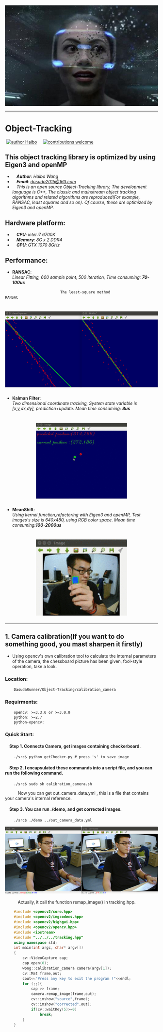![image](https://github.com/DasudaRunner/Object-Tracking/blob/master/icon/icon_big.jpg)<br>
___
# Object-Tracking<br>
&nbsp;[![author Haibo](https://img.shields.io/badge/author-Haibo%20Wong-blue.svg?style=flat)](https://github.com/DasudaRunner/Object-Tracking)&nbsp;&nbsp;&nbsp;&nbsp;
[![contributions welcome](https://img.shields.io/badge/contributions-welcome-brightgreen.svg?style=flat)](https://github.com/dwyl/esta/issues)<br>
## This object tracking library is optimized by using Eigen3 and openMP
- &emsp;***Author**: Haibo Wang*<br>
- &emsp;***Email**: dasuda2015@163.com*
- &emsp;*This is an open source Object-Tracking library, The development language is C++, The classic and mainstream object tracking algorithms and related algorithms are reproduced(For example, RANSAC, least squares and so on). Of course, these are optimized by Eigen3 and openMP.*
## Hardware platform:
- &emsp;***CPU**: intel i7 6700K*<br>
- &emsp;***Memory**: 8G x 2 DDR4*<br>
- &emsp;***GPU**: GTX 1070 8GHz*
## Performance:
- **RANSAC**:<br>
*Linear Fitting, 600 sample point, 500 iteration, Time consuming: **70-100us***<br>

&emsp;&emsp;&emsp;&emsp;&emsp;&emsp;&emsp;&emsp;&emsp;&emsp;&emsp;&emsp;&emsp;`The least-square method` &emsp;&emsp;&emsp;&emsp;&emsp;&emsp;&emsp;&emsp; `RANSAC`
# <div align=center><img width="593" height="250" src="https://github.com/DasudaRunner/Object-Tracking/blob/master/icon/RANSAC.png"/></div>

- **Kalman Filter**:<br>
*Two dimensional coordinate tracking, System state variable is [x,y,dx,dy], prediction+update. Mean time consuming: **8us***<br>

# <div align=center><img width="300" height="250" src="https://github.com/DasudaRunner/Object-Tracking/blob/master/icon/kalman.gif"/></div>

- **MeanShift**:<br>
*Using kernel function,refactoring with Eigen3 and openMP, Test images's size is 640x480, using RGB color space. Mean time consuming:**100-2000us***<br>

# <div align=center><img width="300" height="250" src="https://github.com/DasudaRunner/Object-Tracking/blob/master/icon/meanshift.gif"/></div>

___
## 1. Camera calibration(If you want to do something good, you mast sharpen it firstly)<br>
- Using opencv's own calibration tool to calculate the internal parameters of the camera, the chessboard picture has been given, fool-style operation, take a look.
### Location:<br>
		DasudaRunner/Object-Tracking/calibration_camera
### Requirments:<br>
		opencv: >=3.3.0 or >=3.0.0
		python: >=2.7
		python-opencv:
### Quick Start:<br>
#### &emsp;Step 1. Connecte Camera, get images containing checkerboard.
		./src$ python getChecker.py # press 's' to save image
#### &emsp;Step 2. I encapsulated these commands into a script file, and you can  run the following command.
		./src$ sudo sh calibration_camera.sh
&emsp;&emsp;&emsp;Now you can get out_camera_data.yml , this is a file that contains your camera's internal reference.
#### &emsp;Step 3. You can run ./demo, and get corrected images.
		./src$ ./demo ../out_camera_data.yml
![calibration image](https://github.com/DasudaRunner/Object-Tracking/blob/master/calibration_camera/sample/correcte/corrected.png)<br><br>
&emsp;&emsp;&emsp;Actually, it call the function remap_image() in tracking.hpp.<br>
```cpp
	#include <opencv2/core.hpp>
	#include <opencv2/imgcodecs.hpp>
	#include <opencv2/highgui.hpp>
	#include <opencv2/opencv.hpp>
	#include <iostream>
	#include "../../../tracking.hpp"
	using namespace std;
	int main(int argc, char* argv[])
	{
		cv::VideoCapture cap;
		cap.open(0);
		wong::calibration_camera camera(argv[1]);
		cv::Mat frame,out;
		cout<<"Press any key to exit the program !"<<endl;
		for (;;){
			cap >> frame;
			camera.remap_image(frame,out);
			cv::imshow("source",frame);
			cv::imshow("corrected",out);
			if(cv::waitKey(5)>=0)
				break;
		}
	}
```
